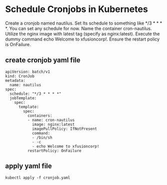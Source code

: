 # Schedule Cronjobs in Kubernetes
Create a cronjob named nautilus.
Set Its schedule to something like */3 * * * *. You can set any schedule for now.
Name the container cron-nautilus.
Utilize the nginx image with latest tag (specify as nginx:latest).
Execute the dummy command echo Welcome to xfusioncorp!.
Ensure the restart policy is OnFailure.
## create cronjob yaml file
```
apiVersion: batch/v1
kind: CronJob
metadata:
  name: nautilus
spec:
  schedule: "*/3 * * * *"
  jobTemplate:
    spec:
      template:
        spec:
          containers:
          - name: cron-nautilus
            image: nginx:latest
            imagePullPolicy: IfNotPresent
            command:
            - /bin/sh
            - -c
            - echo Welcome to xfusioncorp!
          restartPolicy: OnFailure
```
## apply yaml file
`kubectl apply -f cronjob.yaml`